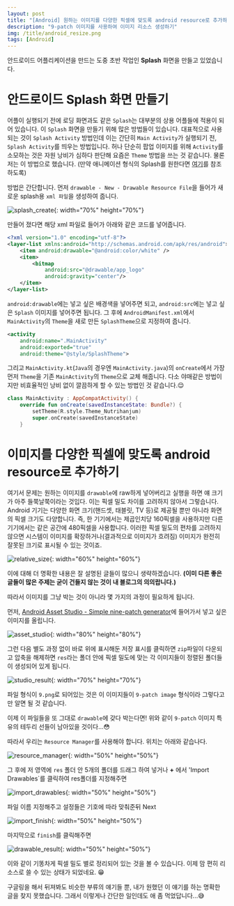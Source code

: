 ```yaml
---
layout: post
title: "[Android] 원하는 이미지를 다양한 픽셀에 맞도록 android resource로 추가하는 법"
description: "9-patch 이미지를 사용하여 이미지 리소스 생성하기"
img: /title/android_resize.png
tags: [Android]
---
```


안드로이드 어플리케이션을 만드는 도중 초반 작업인 **Splash** 화면을 만들고 있었습니다.

# 안드로이드 Splash 화면 만들기

어플이 실행되기 전에 로딩 화면과도 같은 `Splash`는 대부분의 상용 어플들에 적용이 되어 있습니다. 이 `Splash` 화면을 만들기 위해 많은 방법들이 있습니다. 대표적으로 사용되는 것이 `Splash Activity` 방법인데 이는 간단히 `Main Activity`가 실행되기 전, `Splash Activity`를 띄우는 방법입니다. 허나 단순히 팝업 이미지를 위해 `Activity`를 소모하는 것은 자원 낭비가 심하다 판단해 요즘은 `Theme` 방법을 쓰는 것 같습니다. 물론 저는 이 방법으로 했습니다. (만약 애니메이션 형식의 Splash를 원한다면 [여기](https://developer.android.com/about/versions/12/features/splash-screen)를 참조하도록)

방법은 간단합니다. 먼저 `drawable - New - Drawable Resource File`을 들어가 새로운 splash용 `xml 파일`을 생성하여 줍니다.

![splash_create](/assets/img/etc/android_density/splash_create.png){: width="70%" height="70%"}

만들어 졌다면 해당 xml 파일로 들어가 아래와 같은 코드를 넣어줍니다.

```xml
<?xml version="1.0" encoding="utf-8"?>
<layer-list xmlns:android="http://schemas.android.com/apk/res/android">
    <item android:drawable="@android:color/white" />
    <item>
        <bitmap
            android:src="@drawable/app_logo"
            android:gravity="center"/>
    </item>
</layer-list>
```

`android:drawable`에는 넣고 싶은 배경색을 넣어주면 되고, `android:src`에는 넣고 싶은 `Splash` 이미지를 넣어주면 됩니다.
그 후에 `AndroidManifest.xml`에서 `MainActivity`의 `Theme`을 새로 만든 `SplashTheme`으로 지정하여 줍니다.

```xml
<activity
    android:name=".MainActivity"
    android:exported="true"
    android:theme="@style/SplashTheme">
```

그리고 `MainActivity.kt`(`Java`의 경우엔 `MainActivity.java`)의 `onCreate`에서 가장 먼저 `Theme`을 기존 `MainActivity`의 `Theme`으로 교체 해줍니다. 다소 야매같은 방법이지만 비효율적인 낭비 없이 깔끔하게 할 수 있는 방법인 것 같습니다.:relieved:

```kotlin
class MainActivity : AppCompatActivity() {
    override fun onCreate(savedInstanceState: Bundle?) {
        setTheme(R.style.Theme_Nutrihanjum)
        super.onCreate(savedInstanceState)
    }
```

# 이미지를 다양한 픽셀에 맞도록 android resource로 추가하기

여기서 문제는 원하는 이미지를 `drawable`에 raw하게 넣어버리고 실행을 하면 얘 크기가 아주 들쭉날쭉이라는 것입다. 이는 픽셀 밀도 차이를 고려하지 않아서 그렇습니다. Android 기기는 다양한 화면 크기(핸드셋, 태블릿, TV 등)로 제공될 뿐만 아니라 화면의 픽셀 크기도 다양합니다. 즉, 한 기기에서는 제곱인치당 160픽셀을 사용하지만 다른 기기에서는 같은 공간에 480픽셀을 사용합니다. 이러한 픽셀 밀도의 편차를 고려하지 않으면 시스템이 이미지를 확장하거나(결과적으로 이미지가 흐려짐) 이미지가 완전히 잘못된 크기로 표시될 수 있는 것이죠.

![relative_size](/assets/img/etc/android_density/relative_size.png){: width="60%" height="60%"}

이에 대해 더 명확한 내용은 잘 설명된 글들이 많으니 생략하겠습니다. **(이미 다른 좋은 글들이 많은 주제는 굳이 건들지 않는 것이 내 블로그의 의의랍니다.)**

따라서 이미지를 그냥 박는 것이 아니라 몇 가지의 과정이 필요하게 됩니다.

먼저, [Android Asset Studio - Simple nine-patch generator](https://romannurik.github.io/AndroidAssetStudio/nine-patches.html#&sourceDensity=320&name=example)에 들어가서 넣고 싶은 이미지를 올립니다.

![asset_studio](/assets/img/etc/android_density/asset_studio.png){: width="80%" height="80%"}

그런 다음 별도 과정 없이 바로 위에 표시해둔 저장 표시를 클릭하면 `zip`파일이 다운되고 압축을 해제하면 `res`라는 폴더 안에 픽셀 밀도에 맞는 각 이미지들이 정렬된 폴더들이 생성되어 있게 됩니다.

![studio_result](/assets/img/etc/android_density/studio_result.png){: width="70%" height="70%"}

파일 형식이 `9.png`로 되어있는 것은 이 이미지들이 `9-patch image` 형식이라 그렇다고만 알면 될 것 같습니다.

이제 이 파일들을 또 그대로 `drawable`에 갖다 박는다면! 위와 같이 `9-patch` 이미지 특유의 테두리 선들이 남아있을 것이다...:flushed:

따라서 우리는 `Resource Manager`를 사용해야 합니다. 위치는 아래와 같습나다.

![resource_manager](/assets/img/etc/android_density/resource_manager.png){: width="50%" height="50%"}

그 후에 저 영역에 `res` 폴더 안 5개의 폴더를 드래그 하여 넣거나 **+** 에서 'Import Drawables`를 클릭하여 res폴더를 지정해주면

![import_drawables](/assets/img/etc/android_density/import_drawables.png){: width="50%" height="50%"}

파일 이름 지정해주고 설정들은 기호에 따라 맞춰준뒤 Next

![import_finish](/assets/img/etc/android_density/import_finish.png){: width="50%" height="50%"}

마지막으로 `finish`를 클릭해주면

![drawable_result](/assets/img/etc/android_density/drawable_result.png){: width="50%" height="50%"}

이와 같이 기똥차게 픽셀 밀도 별로 정리되어 있는 것을 볼 수 있습니다. 이제 맘 편히 리소스로 쓸 수 있는 상태가 되었네요. :grin:

구글링을 해서 뒤져봐도 비슷한 부류의 얘기들 뿐, 내가 원했던 이 얘기를 하는 명확한 글을 찾지 못했습니다. 그래서 이렇게나 간단한 일인데도 애 좀 먹었답니다...:sweat_smile:
